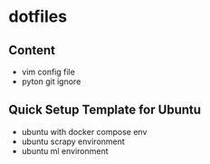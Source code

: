 # dotfiles

## Content
- vim config file
- pyton git ignore 


## Quick Setup Template for Ubuntu

- ubuntu with docker compose env 
- ubuntu scrapy environment 
- ubuntu ml environment